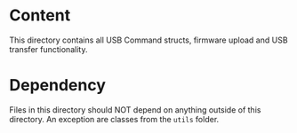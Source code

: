 # Content
This directory contains all USB Command structs, firmware upload and
USB transfer functionality.

# Dependency
Files in this directory should NOT depend on anything outside of this directory.
An exception are classes from the `utils` folder.
